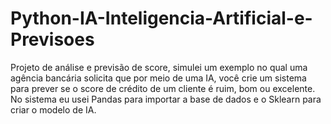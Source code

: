 # Python-IA-Inteligencia-Artificial-e-Previsoes

Projeto de análise e previsão de score, simulei um exemplo no qual uma agência bancária solicita que por meio de uma IA, você crie um sistema para prever se o score de crédito de um cliente é ruim, bom ou excelente.
No sistema eu usei Pandas para importar a base de dados e o Sklearn para criar o modelo de IA.